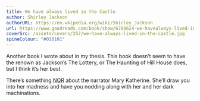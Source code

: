 ```yaml
---
title: We have always lived in the Castle
author: Shirley Jackson
authorURL: https://en.wkipedia.org/wiki/Shirley_Jackson
url: https://www.goodreads.com/book/show/6708624-we-havealways-lived-in-the-castle
coverSrc: /assets/covers/257/we-have-always-lived-in-the-castle.jpg
spineColour: "#010101"
---
```


Another book I wrote about in my thesis. This book doesn’t seem to have the renown as Jackson’s The Lottery, or The Haunting of Hill House does, but I think it’s her best.

There’s something <abbr title="Not Quite Right">NQR</abbr> about the narrator Mary Katherine. She’ll draw you into her madness and have you nodding along with her and her dark machinations.

